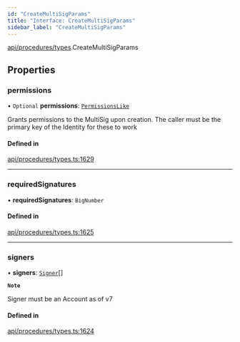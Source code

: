 ```yaml
---
id: "CreateMultiSigParams"
title: "Interface: CreateMultiSigParams"
sidebar_label: "CreateMultiSigParams"
---
```


[api/procedures/types](../../../../../modules/API/Procedures/Types/Types.md).CreateMultiSigParams

## Properties

### permissions

• `Optional` **permissions**: [`PermissionsLike`](../../../../../modules/API/Entities/Types/Types.md#permissionslike)

Grants permissions to the MultiSig upon creation. The caller must be the primary key of the Identity for these to work

#### Defined in

[api/procedures/types.ts:1629](https://github.com/PolymeshAssociation/polymesh-sdk/blob/b55e63737/src/api/procedures/types.ts#L1629)

___

### requiredSignatures

• **requiredSignatures**: `BigNumber`

#### Defined in

[api/procedures/types.ts:1625](https://github.com/PolymeshAssociation/polymesh-sdk/blob/b55e63737/src/api/procedures/types.ts#L1625)

___

### signers

• **signers**: [`Signer`](../../../../../modules/API/Entities/Types/Types.md#signer)[]

**`Note`**

Signer must be an Account as of v7

#### Defined in

[api/procedures/types.ts:1624](https://github.com/PolymeshAssociation/polymesh-sdk/blob/b55e63737/src/api/procedures/types.ts#L1624)

